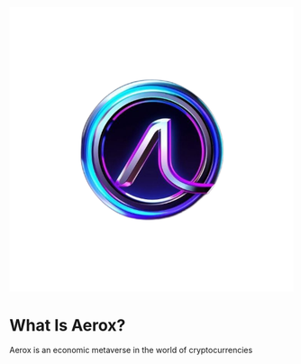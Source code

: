 ![Logotype](./docs/wall.png)
# What Is Aerox?
Aerox is an economic metaverse in the world of cryptocurrencies
